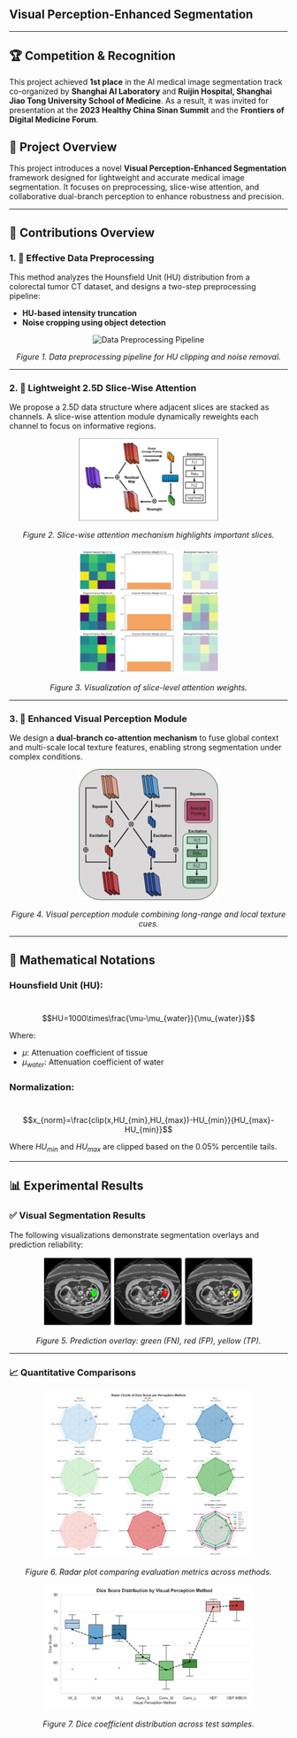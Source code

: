 ## Visual Perception-Enhanced Segmentation

---

## 🏆 Competition & Recognition

This project achieved **1st place** in the AI medical image segmentation track co-organized by **Shanghai AI Laboratory** and **Ruijin Hospital, Shanghai Jiao Tong University School of Medicine**. As a result, it was invited for presentation at the **2023 Healthy China Sinan Summit** and the **Frontiers of Digital Medicine Forum**.

## 🧠 Project Overview

This project introduces a novel **Visual Perception-Enhanced Segmentation** framework designed for lightweight and accurate medical image segmentation. It focuses on preprocessing, slice-wise attention, and collaborative dual-branch perception to enhance robustness and precision.

---

## 🔧 Contributions Overview

### 1. 🧼 Effective Data Preprocessing

This method analyzes the Hounsfield Unit (HU) distribution from a colorectal tumor CT dataset, and designs a two-step preprocessing pipeline:

- **HU-based intensity truncation**
- **Noise cropping using object detection**

<p align="center">
  <img src="figure/preprocessing.png" alt="Data Preprocessing Pipeline" width="50%">
</p>
<p align="center"><em>Figure 1. Data preprocessing pipeline for HU clipping and noise removal.</em></p>

---

### 2. 🧠 Lightweight 2.5D Slice-Wise Attention

We propose a 2.5D data structure where adjacent slices are stacked as channels. A slice-wise attention module dynamically reweights each channel to focus on informative regions.

<p align="center">
  <img src="figure/sliceattention.png" alt="Slice Attention Mechanism" width="50%">
</p>
<p align="center"><em>Figure 2. Slice-wise attention mechanism highlights important slices.</em></p>

<p align="center">
  <img src="figure/SAH.png" alt="Channel Attention Effects" width="50%">
</p>
<p align="center"><em>Figure 3. Visualization of slice-level attention weights.</em></p>

---

### 3. 🧩 Enhanced Visual Perception Module 

We design a **dual-branch co-attention mechanism** to fuse global context and multi-scale local texture features, enabling strong segmentation under complex conditions.

<p align="center">
  <img src="figure/MBCA.png" alt="Dual-branch Co-attention" width="50%">
</p>
<p align="center"><em>Figure 4. Visual perception module combining long-range and local texture cues.</em></p>

---

## 🧮 Mathematical Notations

### Hounsfield Unit (HU):

​                                                                  $$HU=1000\times\frac{\mu-\mu_{water}}{\mu_{water}}$$

Where:
- $\mu$: Attenuation coefficient of tissue  
- $\mu_{water}$: Attenuation coefficient of water

### Normalization:

​                                                          $$x_{norm}=\frac{clip(x,HU_{min},HU_{max})-HU_{min}}{HU_{max}-HU_{min}}$$

Where $HU_{min}$ and $HU_{max}$ are clipped based on the 0.05% percentile tails.

---

## 📊 Experimental Results

### ✅ Visual Segmentation Results

The following visualizations demonstrate segmentation overlays and prediction reliability:

<p align="center">
  <img src="figure/results.png" alt="Segmentation Overlay" width="75%">
</p>
<p align="center"><em>Figure 5. Prediction overlay: green (FN), red (FP), yellow (TP).</em></p>

---

### 📈 Quantitative Comparisons

<p align="center">
  <img src="figure/radar.png" alt="Radar Plot" width="75%">
</p>
<p align="center"><em>Figure 6. Radar plot comparing evaluation metrics across methods.</em></p>

<p align="center">
  <img src="figure/box.png" alt="Box Plot" width="75%">
</p>
<p align="center"><em>Figure 7. Dice coefficient distribution across test samples.</em></p>
